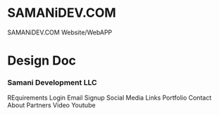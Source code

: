# SAMANiDEV.COM
SAMANiDEV.COM Website/WebAPP

<h1>Design Doc</h1>
<h3>Samani Development LLC</h3>  

REquirements 
Login 
Email Signup 
Social Media Links
Portfolio
Contact
About
Partners
Video
Youtube
